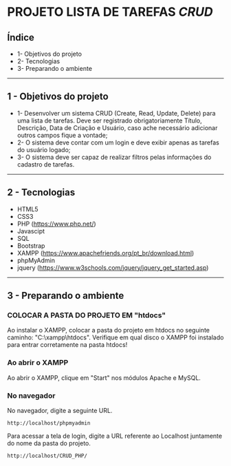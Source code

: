 # PROJETO LISTA DE TAREFAS _CRUD_
## Índice
- 1- Objetivos do projeto
- 2- Tecnologias
- 3- Preparando o ambiente
---

## 1 - Objetivos do projeto
- 1- Desenvolver um sistema CRUD (Create, Read, Update, Delete) para uma lista de tarefas. Deve ser registrado obrigatoriamente Título, Descrição, Data de Criação e Usuário, caso ache necessário adicionar outros campos fique a vontade;
- 2- O sistema deve contar com um login e deve exibir apenas as tarefas do usuário logado;
- 3- O sistema deve ser capaz de realizar filtros pelas informações do cadastro de tarefas.

---
## 2 - Tecnologias
- HTML5
- CSS3
- PHP (<https://www.php.net/>)
- Javascipt
- SQL
- Bootstrap
- XAMPP (<https://www.apachefriends.org/pt_br/download.html>)
- phpMyAdmin
- jquery (<https://www.w3schools.com/jquery/jquery_get_started.asp>)

---
## 3 - Preparando o ambiente
### COLOCAR A PASTA DO PROJETO EM "htdocs"
Ao instalar o XAMPP, colocar a pasta do projeto em htdocs no seguinte caminho: "C:\xampp\htdocs". Verifique em qual disco o XAMPP foi instalado para entrar corretamente na pasta htdocs!
### Ao abrir o XAMPP
Ao abrir o XAMPP, clique em "Start" nos módulos Apache e MySQL.
### No navegador
No navegador, digite a seguinte URL.
```
http://localhost/phpmyadmin
```
Para acessar a tela de login, digite a URL referente ao Localhost juntamente do nome da pasta do projeto.
```
http://localhost/CRUD_PHP/
```